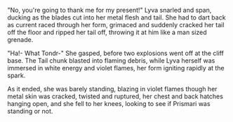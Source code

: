 "No, you're going to thank me for my present!" Lyva snarled and span, ducking as the blades cut into her metal flesh and tail. She had to dart back as current raced through her form, grimaced and suddenly cracked her tail off the floor and ripped her tail off, throwing it at him like a man sized grenade. 

"Ha!- What Tondr-" She gasped, before two explosions went off at the cliff base. The Tail chunk blasted into flaming debris, while Lyva herself was immersed in white energy and violet flames, her form igniting rapidly at the spark.   

As it ended, she was barely standing, blazing in violet flames though her metal skin was cracked, twisted and ruptured, her chest and back hatches hanging open, and she fell to her knees, looking to see if Prismari was standing or not.